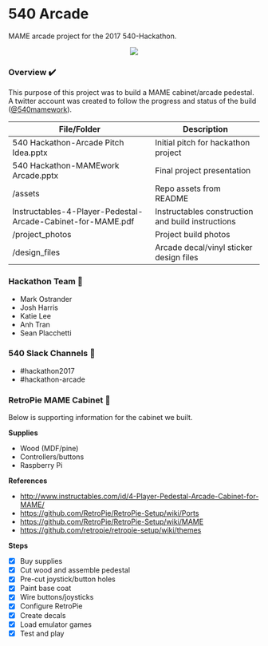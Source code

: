 # 540 Arcade
MAME arcade project for the 2017 540-Hackathon.

<div align="center">
  <img src="assets/arcade.jpg" />
</div>

### Overview ✔️
This purpose of this project was to build a MAME cabinet/arcade pedestal. A twitter account was created to follow the progress and status of the build ([@540mamework](https://twitter.com/540mamework)).

| File/Folder | Description |
|-------------|-------------|
| 540 Hackathon-Arcade Pitch Idea.pptx | Initial pitch for hackathon project |
| 540 Hackathon-MAMEwork Arcade.pptx | Final project presentation |
| /assets | Repo assets from README |
| Instructables-4-Player-Pedestal-Arcade-Cabinet-for-MAME.pdf | Instructables construction and build instructions |
| /project_photos | Project build photos |
| /design_files | Arcade decal/vinyl sticker design files |

### Hackathon Team 🎉

- Mark Ostrander
- Josh Harris
- Katie Lee
- Anh Tran
- Sean Placchetti

### 540 Slack Channels 🎏

- #hackathon2017
- #hackathon-arcade

### RetroPie MAME Cabinet 👾

Below is supporting information for the cabinet we built.

**Supplies**
- Wood (MDF/pine)
- Controllers/buttons
- Raspberry Pi

**References**

- http://www.instructables.com/id/4-Player-Pedestal-Arcade-Cabinet-for-MAME/
- https://github.com/RetroPie/RetroPie-Setup/wiki/Ports
- https://github.com/RetroPie/RetroPie-Setup/wiki/MAME
- https://github.com/retropie/retropie-setup/wiki/themes

**Steps**

- [x] Buy supplies
- [x] Cut wood and assemble pedestal
- [x] Pre-cut joystick/button holes
- [x] Paint base coat
- [x] Wire buttons/joysticks
- [x] Configure RetroPie
- [x] Create decals
- [x] Load emulator games
- [x] Test and play
